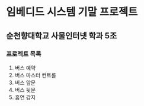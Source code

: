 # 임베디드 시스템 기말 프로젝트
## 순천향대학교 사물인터넷 학과 5조
### 프로젝트 목록

1. 버스 예약  
2. 버스 마스터 컨트롤  
3. 버스 앞문  
4. 버스 뒷문  
5. 흡연 감지  